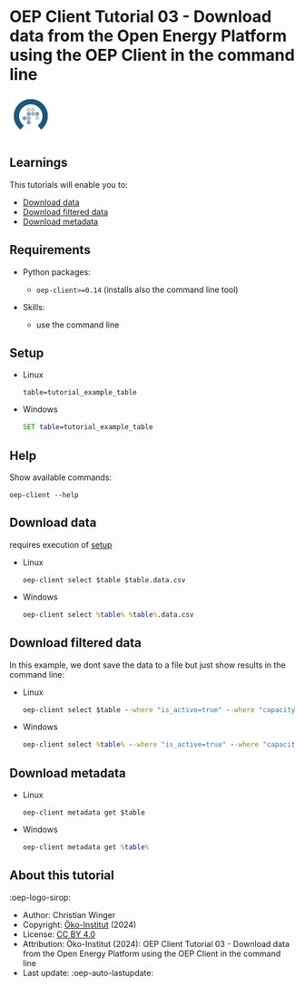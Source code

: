 # OEP Client Tutorial 03 - Download data from the Open Energy Platform using the OEP Client in the command line

<!-- keep img below title and without align="left"  -->
<img src="https://raw.githubusercontent.com/OpenEnergyPlatform/academy/develop/docs/data/img/OEP_logo_2_no_text.svg" alt="OpenEnergy Platform" height="75" width="75" />

## Learnings

This tutorials will enable you to:

- [Download data](#download-data)
- [Download filtered data](#download-filtered-data)
- [Download metadata](#download-metadata)

## Requirements

- Python packages:

  - `oep-client>=0.14` (installs also the command line tool)

- Skills:
  - use the command line

## Setup

- Linux

  ```shell
  table=tutorial_example_table
  ```

- Windows

  ```cmd
  SET table=tutorial_example_table
  ```

## Help

Show available commands:

```shell
oep-client --help
```

## Download data

requires execution of [setup](#setup)

- Linux

  ```shell
  oep-client select $table $table.data.csv
  ```

- Windows

  ```cmd
  oep-client select %table% %table%.data.csv
  ```

## Download filtered data

In this example, we dont save the data to a file
but just show results in the command line:

- Linux

  ```cmd
  oep-client select $table --where "is_active=true" --where "capacity_mw>10"
  ```

- Windows

  ```cmd
  oep-client select %table% --where "is_active=true" --where "capacity_mw>10"
  ```

## Download metadata

- Linux

  ```shell
  oep-client metadata get $table
  ```

- Windows

  ```cmd
  oep-client metadata get %table%
  ```

## About this tutorial

:oep-logo-sirop:

- Author: Christian Winger
- Copyright: [Öko-Institut](https://www.oeko.de) (2024)
- License: [CC BY 4.0](https://creativecommons.org/licenses/by/4.0/deed.en)
- Attribution: Öko-Institut (2024): OEP Client Tutorial 03 - Download data from the Open Energy Platform using the OEP Client in the command line
- Last update: :oep-auto-lastupdate:
